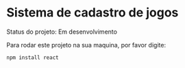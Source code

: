 # Sistema de cadastro de jogos

Status do projeto: Em desenvolvimento

Para rodar este projeto na sua maquina, por favor digite:

```
npm install react
```
